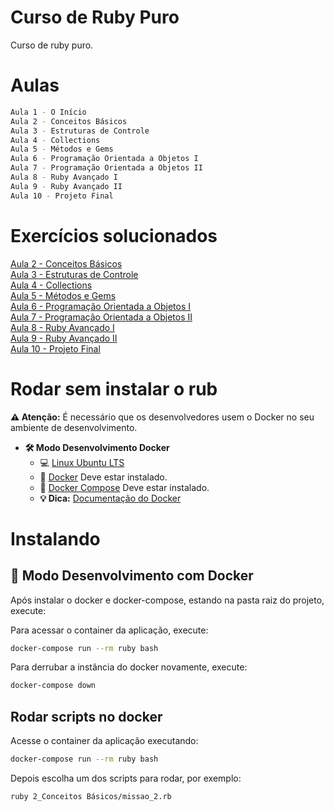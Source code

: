 # Curso de Ruby Puro

Curso de ruby puro.

# Aulas
```sh
Aula 1 - O Início
Aula 2 - Conceitos Básicos
Aula 3 - Estruturas de Controle
Aula 4 - Collections
Aula 5 - Métodos e Gems
Aula 6 - Programação Orientada a Objetos I
Aula 7 - Programação Orientada a Objetos II
Aula 8 - Ruby Avançado I
Aula 9 - Ruby Avançado II
Aula 10 - Projeto Final
```
# Exercícios solucionados
[Aula 2 - Conceitos Básicos](https://github.com/allinelima/treinamento_fundamentos/tree/master/2_Conceitos%20B%C3%A1sicos)  
[Aula 3 - Estruturas de Controle](https://github.com/allinelima/treinamento_fundamentos/tree/desenvolvimento/3_Estruturas%20de%20Controle)  
[Aula 4 - Collections](https://github.com/allinelima/treinamento_fundamentos/tree/desenvolvimento/4_Collections)  
[Aula 5 - Métodos e Gems](https://github.com/allinelima/treinamento_fundamentos/tree/desenvolvimento/5_M%C3%A9todos%20e%20Gems)  
[Aula 6 - Programação Orientada a Objetos I](https://github.com/allinelima/treinamento_fundamentos/tree/desenvolvimento/6_Programa%C3%A7%C3%A3o%20Orientada%20a%20Objetos%20I)  
[Aula 7 - Programação Orientada a Objetos II](https://github.com/allinelima/treinamento_fundamentos/tree/desenvolvimento/7_Programa%C3%A7%C3%A3o%20Orientada%20a%20Objetos%20II)  
[Aula 8 - Ruby Avançado I](https://github.com/allinelima/treinamento_fundamentos/tree/desenvolvimento/8_Ruby%20Avan%C3%A7ado%20I)  
[Aula 9 - Ruby Avançado II](https://github.com/allinelima/treinamento_fundamentos/tree/desenvolvimento/9_Ruby%20Avan%C3%A7ado%20II)  
[Aula 10 - Projeto Final]()  

# Rodar sem instalar o rub

**:warning: Atenção:**  É necessário que os desenvolvedores usem o Docker no seu ambiente de desenvolvimento.

- **🛠 Modo Desenvolvimento Docker**
    - :computer: [Linux Ubuntu LTS](https://ubuntu.com/download/desktop)
    - 🐳 [Docker](https://docs.docker.com/engine/installation/) Deve estar instalado.
    - 🐳 [Docker Compose](https://docs.docker.com/compose/) Deve estar instalado.
    - **💡 Dica:** [Documentação do Docker](https://docs.docker.com/)

# Instalando

## 🐳 Modo Desenvolvimento com Docker

Após instalar o docker e docker-compose, estando na pasta raiz do projeto, execute:

Para acessar o container da aplicação, execute:

```sh
docker-compose run --rm ruby bash
```

Para derrubar a instância do docker novamente, execute:

```sh
docker-compose down
```

## Rodar scripts no docker

Acesse o container da aplicação executando:

```sh
docker-compose run --rm ruby bash
```

Depois escolha um dos scripts para rodar, por exemplo:

```sh
ruby 2_Conceitos Básicos/missao_2.rb
```
